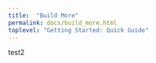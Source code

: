 ```yaml
---
title:  "Build More"
permalink: docs/build_more.html
toplevel: "Getting Started: Quick Guide"
---
```


test2
